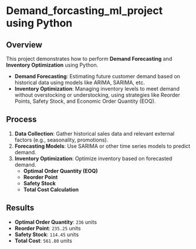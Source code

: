 # Demand_forcasting_ml_project using Python

## Overview

This project demonstrates how to perform **Demand Forecasting** and **Inventory Optimization** using Python. 

- **Demand Forecasting**: Estimating future customer demand based on historical data using models like ARIMA, SARIMA, etc.
- **Inventory Optimization**: Managing inventory levels to meet demand without overstocking or understocking, using strategies like Reorder Points, Safety Stock, and Economic Order Quantity (EOQ).

## Process

1. **Data Collection**: Gather historical sales data and relevant external factors (e.g., seasonality, promotions).
2. **Forecasting Models**: Use SARIMA or other time series models to predict demand.
3. **Inventory Optimization**: Optimize inventory based on forecasted demand.
    - **Optimal Order Quantity (EOQ)**
    - **Reorder Point**
    - **Safety Stock**
    - **Total Cost Calculation**

## Results

- **Optimal Order Quantity**: `236` units
- **Reorder Point**: `235.25` units
- **Safety Stock**: `114.45` units
- **Total Cost**: `561.80` units

